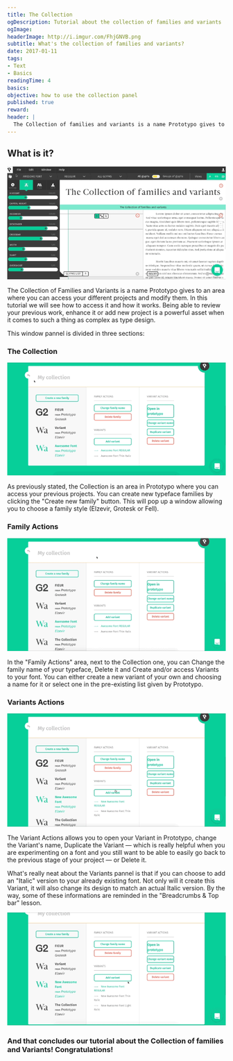 ```yaml
---
title: The Collection
ogDescription: Tutorial about the collection of families and variants
ogImage:
headerImage: http://i.imgur.com/FhjGNVB.png
subtitle: What's the collection of families and variants?
date: 2017-01-11
tags:
- Text
- Basics
readingTime: 4
basics:
objective: how to use the collection panel
published: true
reward:
header: |
  The Collection of families and variants is a name Prototypo gives to an area where you can access your different projects and modify them. In this tutorial we will see how to access it and how it works.
---
```


## What is it?

![Tutorial illustration](CollectionIntro.gif)

The Collection of Families and Variants is a name Prototypo gives to an area where you can access your different projects and modify them. In this tutorial we will see how to access it and how it works. Being able to review your previous work, enhance it or add new project is a powerful asset when it comes to such a thing as complex as type design.

This window pannel is divided in three sections:

### The Collection

![Creating a new family](TheCollectionName.gif)

As previously stated, the Collection is an area in Prototypo where you can access your previous projects. You can create new typeface families by clicking the "Create new family" button. This will pop up a window allowing you to choose a family style (Elzevir, Grotesk or Fell). 

### Family Actions

![Changing a family name](ChangingFamilyName.gif)

In the "Family Actions" area, next to the Collection one, you can Change the family name of your typeface, Delete it and Create and/or access Variants to your font. You can either create a new variant of your own and choosing a name for it or select one in the pre-existing list given by Prototypo.

### Variants Actions

![Adding a variant](VariantsThin.gif)

The Variant Actions allows you to open your Variant in Prototypo, change the Variant's name, Duplicate the Variant — which is really helpful when you are experimenting on a font and you still want to be able to easily go back to the previous stage of your project — or Delete it.

What's really neat about the Variants pannel is that if you can choose to add an "Italic" version to your already existing font. Not only will it create this Variant, it will also change its design to match an actual Italic version. By the way, some of these informations are reminded in the "Breadcrumbs & Top bar" lesson.

![Switching between variants](VariantsSwitch.gif)

### And that concludes our tutorial about the Collection of families and Variants! Congratulations!
